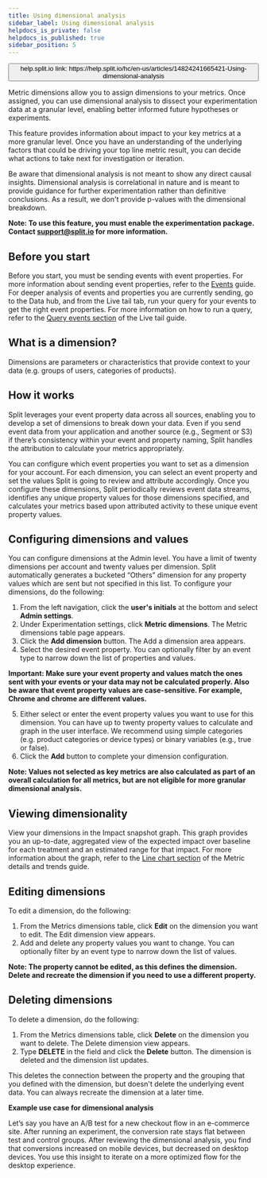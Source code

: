 ```yaml
---
title: Using dimensional analysis
sidebar_label: Using dimensional analysis
helpdocs_is_private: false
helpdocs_is_published: true
sidebar_position: 5
---
```


<p>
  <button style={{borderRadius:'8px', border:'1px', fontFamily:'Courier New', fontWeight:'800', textAlign:'left'}}> help.split.io link: https://help.split.io/hc/en-us/articles/14824241665421-Using-dimensional-analysis </button>
</p>

Metric dimensions allow you to assign dimensions to your metrics. Once assigned, you can use dimensional analysis to dissect your experimentation data at a granular level, enabling better informed future hypotheses or experiments.

This feature provides information about impact to your key metrics at a more granular level. Once you have an understanding of the underlying factors that could be driving your top line metric result, you can decide what actions to take next for investigation or iteration.

Be aware that dimensional analysis is not meant to show any direct causal insights. Dimensional analysis is correlational in nature and is meant to provide guidance for further experimentation rather than definitive conclusions. As a result, we don't provide p-values with the dimensional breakdown.

**Note: To use this feature, you must enable the experimentation package. Contact support@split.io for more information.**

## Before you start

Before you start, you must be sending events with event properties. For more information about sending event properties, refer to the [Events](https://help.split.io/hc/en-us/articles/360020585772-Events) guide. For deeper analysis of events and properties you are currently sending, go to the Data hub, and from the Live tail tab, run your query for your events to get the right event properties. For more information on how to run a query, refer to the [Query events section](https://help.split.io/hc/en-us/articles/360044867032-Live-tail#query-events) of the Live tail guide.

## What is a dimension?

Dimensions are parameters or characteristics that provide context to your data (e.g. groups of users, categories of products).

## How it works

Split leverages your event property data across all sources, enabling you to develop a set of dimensions to break down your data. Even if you send event data from your application and another source (e.g., Segment or S3) if there’s consistency within your event and property naming, Split handles the attribution to calculate your metrics appropriately.

You can configure which event properties you want to set as a dimension for your account. For each dimension, you can select an event property and set the values Split is going to review and attribute accordingly. Once you configure these dimensions, Split periodically reviews event data streams, identifies any unique property values for those dimensions specified, and calculates your metrics based upon attributed activity to these unique event property values.

## Configuring dimensions and values

You can configure dimensions at the Admin level. You have a limit of twenty dimensions per account and twenty values per dimension. Split automatically generates a bucketed “Others” dimension for any property values which are sent but not specified in this list. To configure your dimensions, do the following:

1. From the left navigation, click the **user's initials** at the bottom and select **Admin settings**.
2. Under Experimentation settings, click **Metric dimensions**. The Metric dimensions table page appears.
3. Click the **Add dimension** button. The Add a dimension area appears.
4. Select the desired event property. You can optionally filter by an event type to narrow down the list of properties and values.

**Important: Make sure your event property and values match the ones sent with your events or your data may not be calculated properly. Also be aware that event property values are case-sensitive. For example, Chrome and chrome are different values.**

5. Either select or enter the event property values you want to use for this dimension. You can have up to twenty property values to calculate and graph in the user interface. We recommend using simple categories (e.g. product categories or device types) or binary variables (e.g., true or false).
6. Click the **Add** button to complete your dimension configuration.

**Note: Values not selected as key metrics are also calculated as part of an overall calculation for all metrics, but are not eligible for more granular dimensional analysis.**

## Viewing dimensionality

View your dimensions in the Impact snapshot graph. This graph provides you an up-to-date, aggregated view of the expected impact over baseline for each treatment and an estimated range for that impact. For more information about the graph, refer to the [Line chart section](https://help.split.io/hc/en-us/articles/360025376251-Metric-details-and-trends#line-charts) of the Metric details and trends guide.

## Editing dimensions

To edit a dimension, do the following:

1. From the Metrics dimensions table, click **Edit** on the dimension you want to edit. The Edit dimension view appears.
2. Add and delete any property values you want to change. You can optionally filter by an event type to narrow down the list of values.

**Note: The property cannot be edited, as this defines the dimension. Delete and recreate the dimension if you need to use a different property.**

## Deleting dimensions

To delete a dimension, do the following:

1. From the Metrics dimensions table, click **Delete** on the dimension you want to delete. The Delete dimension view appears.
2. Type **DELETE** in the field and click the **Delete** button. The dimension is deleted and the dimension list updates.

This deletes the connection between the property and the grouping that you defined with the dimension, but doesn't delete the underlying event data. You can always recreate the dimension at a later time.

**Example use case for dimensional analysis**

Let’s say you have an A/B test for a new checkout flow in an e-commerce site. After running an experiment, the conversion rate stays flat between test and control groups. After reviewing the dimensional analysis, you find that conversions increased on mobile devices, but decreased on desktop devices. You use this insight to iterate on a more optimized flow for the desktop experience.
